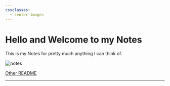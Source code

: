 ```yaml
---
cssclasses:
  - center-images
---
```

# Hello and Welcome to my Notes

This is my Notes for pretty much anything I can think of.

![notes](https://media1.giphy.com/media/v1.Y2lkPTc5MGI3NjExaDZrZDl3Z3V4NnBidHdndHNtZ2F3c250OG92MnY5cTlxNzR5YzdueSZlcD12MV9pbnRlcm5hbF9naWZfYnlfaWQmY3Q9Zw/c0vY2peUr4QbgDvcmZ/giphy.webp)






[Other README](<--- Vault ---/README.md>)

---
